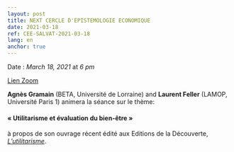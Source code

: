 ```yaml
---
layout: post
title: NEXT CERCLE D'EPISTEMOLOGIE ECONOMIQUE
date: 2021-03-18
ref: CEE-SALVAT-2021-03-18
lang: en
anchor: true
---
```


<i class="fas fa-table"></i> Date : _March 18, 2021_ at _6 pm_

<i class="fa fa-video-camera"></i> [Lien Zoom](https://zoom.univ-paris1.fr/j/97742490339?pwd=L2w0YmxxRW96akN3b1k1Q0EwQTVRdz09)

**Agnès Gramain** (BETA, Université de Lorraine) and **Laurent Feller** (LAMOP, Université Paris 1) animera la séance sur le thème:

#### « Utilitarisme et évaluation du bien-être »

à propos de son ouvrage récent édité aux Editions de la Découverte,  [*L’utilitarisme*](https://www.editionsladecouverte.fr/l_utilitarisme-9782348055379).
